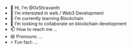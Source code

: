 - 👋 Hi, I’m @0xShravanth
- 👀 I’m interested in web / Web3 Development 
- 🌱 I’m currently learning Blockchain 
- 💞️ I’m looking to collaborate on blockchain development
- 📫 How to reach me ...
- 😄 Pronouns: ...
- ⚡ Fun fact: ...

<!---
0xShravanth/0xShravanth is a ✨ special ✨ repository because its `README.md` (this file) appears on your GitHub profile.
You can click the Preview link to take a look at your changes.
--->
